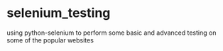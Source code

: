 # selenium_testing
using python-selenium to perform some basic and advanced testing on some of the popular websites
